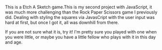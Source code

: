 This is a Etch A Sketch game.This is my second project with JavaScript,
it was much more challenging than the Rock Paper Scissors game I previously did.
Dealing with styling the squares via JavasCript with the user input was hard at first, but once I got it, all was downhill from there.


If you are not sure what it is, try it!
I'm pretty sure you played with one when you were little, or maybe you have
a little fellow who plays with it in this day and age.